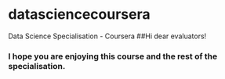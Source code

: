 datasciencecoursera
===================

Data Science Specialisation - Coursera
##Hi dear evaluators!

### I hope you are enjoying this course and the rest of the specialisation.
